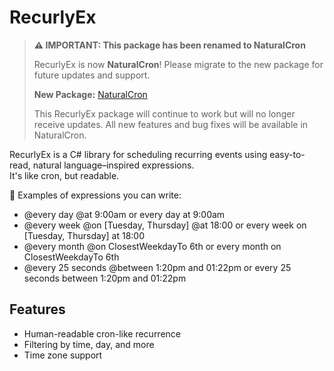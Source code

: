 # RecurlyEx

> **⚠️ IMPORTANT: This package has been renamed to NaturalCron**
> 
> RecurlyEx is now **NaturalCron**! Please migrate to the new package for future updates and support.
> 
> **New Package:** [NaturalCron](https://www.nuget.org/packages/NaturalCron)
> 
> This RecurlyEx package will continue to work but will no longer receive updates. All new features and bug fixes will be available in NaturalCron.

RecurlyEx is a C# library for scheduling recurring events using easy-to-read, natural language–inspired expressions.  
It's like cron, but readable.

🔁 Examples of expressions you can write:

- @every day @at 9:00am or every day at 9:00am
- @every week @on [Tuesday, Thursday] @at 18:00 or every week on [Tuesday, Thursday] at 18:00
- @every month @on ClosestWeekdayTo 6th or every month on ClosestWeekdayTo 6th
- @every 25 seconds @between 1:20pm and 01:22pm or every 25 seconds between 1:20pm and 01:22pm


## Features
- Human-readable cron-like recurrence
- Filtering by time, day, and more
- Time zone support
